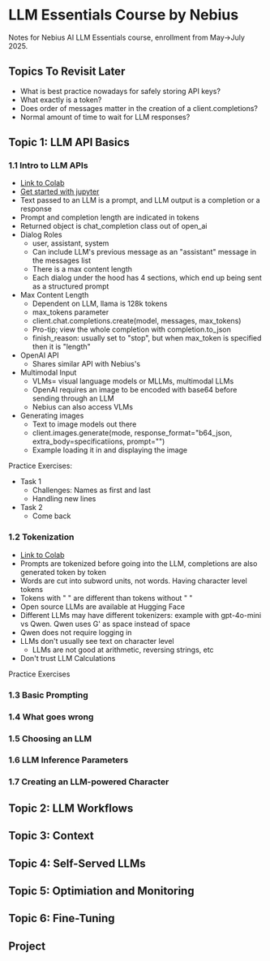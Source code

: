 # LLM Essentials Course by Nebius

Notes for Nebius AI LLM Essentials course, enrollment from May->July 2025.

## Topics To Revisit Later

* What is best practice nowadays for safely storing API keys?
* What exactly is a token?
* Does order of messages matter in the creation of a client.completions?
* Normal amount of time to wait for LLM responses?

## Topic 1: LLM API Basics

### 1.1 Intro to LLM APIs

* [Link to Colab](https://colab.research.google.com/github/Nebius-Academy/LLM-Engineering-Essentials/blob/main/topic1/1.1_intro_to_llm_apis.ipynb)
* [Get started with jupyter](https://code.visualstudio.com/docs/datascience/jupyter-notebooks)
* Text passed to an LLM is a prompt, and LLM output is a completion or a response
* Prompt and completion length are indicated in tokens
* Returned object is chat_completion class out of open_ai
* Dialog Roles
  * user, assistant, system
  * Can include LLM's previous message as an "assistant" message in the messages list
  * There is a max content length
  * Each dialog under the hood has 4 sections, which end up being sent as a structured prompt
* Max Content Length
  * Dependent on LLM, llama is 128k tokens
  * max_tokens parameter
  * client.chat.completions.create(model, messages, max_tokens)
  * Pro-tip; view the whole completion with completion.to_json
  * finish_reason: usually set to "stop", but when max_token is specified then it is "length"
* OpenAI API
  * Shares similar API with Nebius's
* Multimodal Input
  * VLMs= visual language models or MLLMs, multimodal LLMs
  * OpenAI requires an image to be encoded with base64 before sending through an LLM
  * Nebius can also access VLMs
* Generating images
  * Text to image models out there
  * client.images.generate(mode, response_format="b64_json, extra_body=specificatiions, prompt="")
  * Example loading it in and displaying the image

Practice Exercises:

* Task 1
  * Challenges: Names as first and last
  * Handling new lines
* Task 2
  * Come back

### 1.2 Tokenization

* [Link to Colab](https://github.com/Nebius-Academy/LLM-Engineering-Essentials/blob/main/topic1/1.2_tokenization.ipynb) 
* Prompts are tokenized before going into the LLM, completions are also generated token by token
* Words are cut into subword units, not words. Having character level tokens
* Tokens with " " are different than tokens without " "
* Open source LLMs are available at Hugging Face
* Different LLMs may have different tokenizers: example with gpt-4o-mini vs Qwen. Qwen uses G' as space instead of space
* Qwen does not require logging in
* LLMs don't usually see text on character level
  * LLMs are not good at arithmetic, reversing strings, etc
* Don't trust LLM Calculations

Practice Exercises

### 1.3 Basic Prompting

### 1.4 What goes wrong

### 1.5 Choosing an LLM

### 1.6 LLM Inference Parameters

### 1.7 Creating an LLM-powered Character

## Topic 2: LLM Workflows

## Topic 3: Context

## Topic 4: Self-Served LLMs

## Topic 5: Optimiation and Monitoring

## Topic 6: Fine-Tuning

## Project